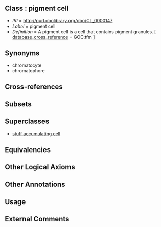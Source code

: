 
## Class : pigment cell

 * *IRI* = http://purl.obolibrary.org/obo/CL_0000147
 * *Label* = pigment cell
 * *Definition* = A pigment cell is a cell that contains pigment granules. [ [database_cross_reference](../../ef/oboInOwl#hasDbXref.md) = GOC:tfm ]

## Synonyms

 * chromatocyte
 * chromatophore

## Cross-references


## Subsets


## Superclasses

 * [stuff accumulating cell](../../CL/25/CL_0000325.md)

## Equivalencies


## Other Logical Axioms


## Other Annotations


## Usage


## External Comments

